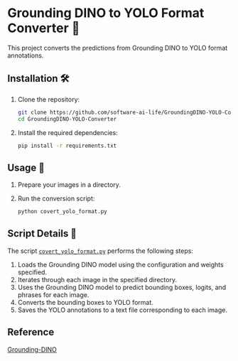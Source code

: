 # Grounding DINO to YOLO Format Converter 🚀

This project converts the predictions from Grounding DINO to YOLO format annotations.

## Installation 🛠️

1. Clone the repository:
    ```sh
    git clone https://github.com/software-ai-life/GroundingDINO-YOLO-Converter.git
    cd GroundingDINO-YOLO-Converter
    ```

2. Install the required dependencies:
    ```sh
    pip install -r requirements.txt
    ```

## Usage 📸

1. Prepare your images in a directory.

2. Run the conversion script:
    ```sh
    python covert_yolo_format.py
    ```

## Script Details 📝

The script [`covert_yolo_format.py`](covert_yolo_format.py) performs the following steps:

1. Loads the Grounding DINO model using the configuration and weights specified.
2. Iterates through each image in the specified directory.
3. Uses the Grounding DINO model to predict bounding boxes, logits, and phrases for each image.
4. Converts the bounding boxes to YOLO format.
5. Saves the YOLO annotations to a text file corresponding to each image.

## Reference
[Grounding-DINO](https://github.com/IDEA-Research/GroundingDINO)